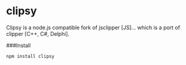 clipsy
======

Clipsy is a node.js compatible fork of jsclipper [JS]... which is a port of clipper [C++, C#, Delphi].


###Install

```bash
npm install clipsy
```

